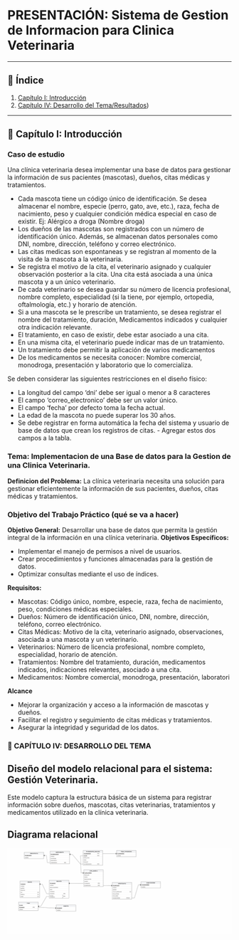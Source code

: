 # PRESENTACIÓN: Sistema de Gestion de Informacion para Clinica Veterinaria

---

## 📖 Índice
1. [Capítulo I: Introducción](#capítulo-i-introducción)
2. [Capítulo IV: Desarrollo del Tema/Resultados](#desarrollo-del-tema--resultados))


---

## 📌 Capítulo I: Introducción

### Caso de estudio
Una clínica veterinaria desea implementar una base de datos para gestionar la información de sus pacientes (mascotas), dueños, citas médicas y tratamientos.

- Cada mascota tiene un código único de identificación. Se desea almacenar el nombre, especie (perro, gato, ave, etc.), raza, fecha de nacimiento, peso y cualquier condición médica especial en caso de existir. Ej: Alérgico a droga (Nombre droga)
- Los dueños de las mascotas son registrados con un número de identificación único. Además, se almacenan datos personales como DNI, nombre, dirección, teléfono y correo electrónico.
- Las citas medicas son espontaneas y se registran al momento de la visita de la mascota a la veterinaria.
- Se registra el motivo de la cita, el veterinario asignado y cualquier observación posterior a la cita. Una cita está asociada a una única mascota y a un único veterinario.
- De cada veterinario se desea guardar su número de licencia profesional, nombre completo, especialidad (si la tiene, por ejemplo, ortopedia, oftalmología, etc.) y horario de atención.
- Si a una mascota se le prescribe un tratamiento, se desea registrar el nombre del tratamiento, duración, Medicamentos indicados y cualquier otra indicación relevante.
- El tratamiento, en caso de existir, debe estar asociado a una cita.
- En una misma cita, el veterinario puede indicar mas de un tratamiento.
- Un tratamiento debe permitir la aplicación de varios medicamentos
- De los medicamentos se necesita conocer: Nombre comercial, monodroga, presentación y laboratorio que lo comercializa.

Se deben considerar las siguientes restricciones en el diseño físico:

- La longitud del campo ‘dni’ debe ser igual o menor a 8 caracteres
- El campo ‘correo_electronico’ debe ser un valor único.
- El campo ‘fecha’ por defecto toma la fecha actual.
- La edad de la mascota no puede superar los 30 años.
- Se debe registrar en forma automática la fecha del sistema y usuario de base de datos que crean los registros de citas. - Agregar estos dos campos a la tabla.

### Tema: Implementacion de una Base de datos para la Gestion de una Clinica Veterinaria.
**Definicion del Problema:** La clínica veterinaria necesita una solución para gestionar eficientemente la información de sus pacientes, dueños, citas médicas y tratamientos.

### Objetivo del Trabajo Práctico (qué se va a hacer)
**Objetivo General:** Desarrollar una base de datos que permita la gestión integral de la información en una clínica veterinaria.
**Objetivos Específicos:**

- Implementar el manejo de permisos a nivel de usuarios.
- Crear procedimientos y funciones almacenadas para la gestión de datos.
- Optimizar consultas mediante el uso de índices.

**Requisitos:**

- Mascotas: Código único, nombre, especie, raza, fecha de nacimiento, peso, condiciones médicas especiales.
- Dueños: Número de identificación único, DNI, nombre, dirección, teléfono, correo electrónico.
- Citas Médicas: Motivo de la cita, veterinario asignado, observaciones, asociada a una mascota y un veterinario.
- Veterinarios: Número de licencia profesional, nombre completo, especialidad, horario de atención.
- Tratamientos: Nombre del tratamiento, duración, medicamentos indicados, indicaciones relevantes, asociado a una cita.
- Medicamentos: Nombre comercial, monodroga, presentación, laboratori

**Alcance**

- Mejorar la organización y acceso a la información de mascotas y dueños.
- Facilitar el registro y seguimiento de citas médicas y tratamientos.
- Asegurar la integridad y seguridad de los datos.


### 📌 CAPÍTULO IV: DESARROLLO DEL TEMA
## Diseño del modelo relacional para el sistema: Gestión Veterinaria.
Este modelo captura la estructura básica de un sistema para registrar información sobre dueños, mascotas, citas veterinarias, tratamientos y medicamentos utilizado en la clínica veterinaria.

## Diagrama relacional

![image alt](https://github.com/Kalkki2/Prueba/blob/dc11679f0e5a6fb119d29395be2fe2e4207ac52e/prueba_git/erdplus%20(18).png)














